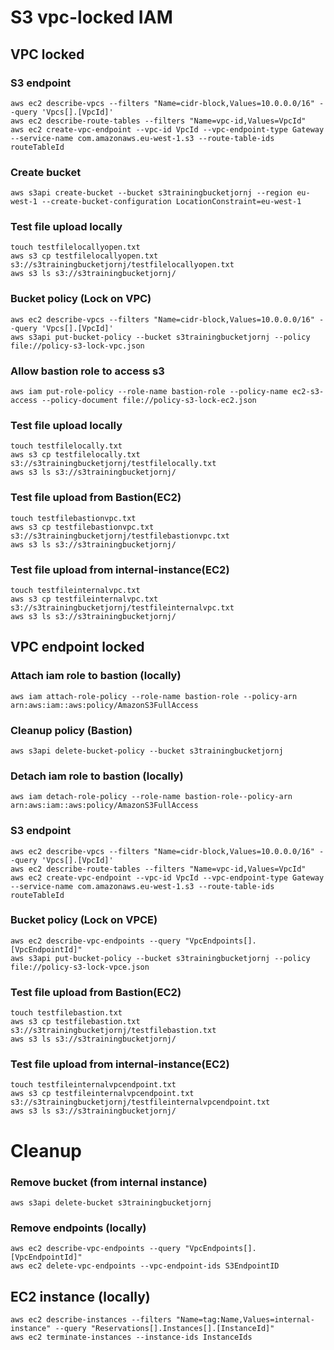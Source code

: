 # S3 vpc-locked IAM

## VPC locked
### S3 endpoint

```
aws ec2 describe-vpcs --filters "Name=cidr-block,Values=10.0.0.0/16" --query 'Vpcs[].[VpcId]'
aws ec2 describe-route-tables --filters "Name=vpc-id,Values=VpcId"
aws ec2 create-vpc-endpoint --vpc-id VpcId --vpc-endpoint-type Gateway --service-name com.amazonaws.eu-west-1.s3 --route-table-ids routeTableId
```

### Create bucket

```
aws s3api create-bucket --bucket s3trainingbucketjornj --region eu-west-1 --create-bucket-configuration LocationConstraint=eu-west-1
```

### Test file upload locally

```
touch testfilelocallyopen.txt
aws s3 cp testfilelocallyopen.txt s3://s3trainingbucketjornj/testfilelocallyopen.txt
aws s3 ls s3://s3trainingbucketjornj/
```

### Bucket policy (Lock on VPC)

```
aws ec2 describe-vpcs --filters "Name=cidr-block,Values=10.0.0.0/16" --query 'Vpcs[].[VpcId]'
aws s3api put-bucket-policy --bucket s3trainingbucketjornj --policy file://policy-s3-lock-vpc.json
```

### Allow bastion role to access s3

```
aws iam put-role-policy --role-name bastion-role --policy-name ec2-s3-access --policy-document file://policy-s3-lock-ec2.json
```

### Test file upload locally

```
touch testfilelocally.txt
aws s3 cp testfilelocally.txt s3://s3trainingbucketjornj/testfilelocally.txt
aws s3 ls s3://s3trainingbucketjornj/
```

### Test file upload from Bastion(EC2)

```
touch testfilebastionvpc.txt
aws s3 cp testfilebastionvpc.txt s3://s3trainingbucketjornj/testfilebastionvpc.txt
aws s3 ls s3://s3trainingbucketjornj/
```

### Test file upload from internal-instance(EC2)

```
touch testfileinternalvpc.txt
aws s3 cp testfileinternalvpc.txt s3://s3trainingbucketjornj/testfileinternalvpc.txt
aws s3 ls s3://s3trainingbucketjornj/
```

## VPC endpoint locked

### Attach iam role to bastion (locally)

```
aws iam attach-role-policy --role-name bastion-role --policy-arn arn:aws:iam::aws:policy/AmazonS3FullAccess
```

### Cleanup policy (Bastion)

```
aws s3api delete-bucket-policy --bucket s3trainingbucketjornj
```

### Detach iam role to bastion (locally)

```
aws iam detach-role-policy --role-name bastion-role--policy-arn arn:aws:iam::aws:policy/AmazonS3FullAccess
```

### S3 endpoint

```
aws ec2 describe-vpcs --filters "Name=cidr-block,Values=10.0.0.0/16" --query 'Vpcs[].[VpcId]'
aws ec2 describe-route-tables --filters "Name=vpc-id,Values=VpcId"
aws ec2 create-vpc-endpoint --vpc-id VpcId --vpc-endpoint-type Gateway --service-name com.amazonaws.eu-west-1.s3 --route-table-ids routeTableId
```

### Bucket policy (Lock on VPCE)

```
aws ec2 describe-vpc-endpoints --query "VpcEndpoints[].[VpcEndpointId]"
aws s3api put-bucket-policy --bucket s3trainingbucketjornj --policy file://policy-s3-lock-vpce.json
```

### Test file upload from Bastion(EC2)

```
touch testfilebastion.txt
aws s3 cp testfilebastion.txt s3://s3trainingbucketjornj/testfilebastion.txt
aws s3 ls s3://s3trainingbucketjornj/
```

### Test file upload from internal-instance(EC2)

```
touch testfileinternalvpcendpoint.txt
aws s3 cp testfileinternalvpcendpoint.txt s3://s3trainingbucketjornj/testfileinternalvpcendpoint.txt
aws s3 ls s3://s3trainingbucketjornj/
```

# Cleanup

### Remove bucket (from internal instance)

```
aws s3api delete-bucket s3trainingbucketjornj
```

### Remove endpoints (locally)

```
aws ec2 describe-vpc-endpoints --query "VpcEndpoints[].[VpcEndpointId]"
aws ec2 delete-vpc-endpoints --vpc-endpoint-ids S3EndpointID
```

## EC2 instance (locally)

```
aws ec2 describe-instances --filters "Name=tag:Name,Values=internal-instance" --query "Reservations[].Instances[].[InstanceId]"
aws ec2 terminate-instances --instance-ids InstanceIds
```